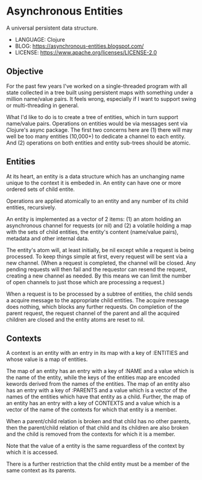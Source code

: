 # Asynchronous Entities

A universal persistent data structure.

* LANGUAGE: Clojure
* BLOG: https://asynchronous-entities.blogspot.com/
* LICENSE: https://www.apache.org/licenses/LICENSE-2.0

## Objective

For the past few years I've worked on a single-threaded program with all state collected
in a tree built using persistent maps with something under a million name/value pairs. 
It feels wrong, especially if I want to support swing or multi-threading in general.

What I'd like to do is to create a tree of entities, which in turn support name/value pairs.
Operations on entities would be via messages sent via Clojure's async package. The first two concerns
here are (1) there will may well be too many entities (10,000+) to dedicate a channel to each 
entity. And (2) operations on both entities and entity sub-trees should be atomic.

## Entities

At its heart, an entity is a data structure which has an unchanging name unique to the context it is embeded in. 
An entity can have one or more ordered sets of child entite. 

Operations are applied atomically to an entity and any number of its child entities, recursively.

An entity is implemented as a vector of 2 items: (1) an atom holding an asynchronous channel for requests (or nil) and (2) a volatile holding a map with the sets of 
child entities, the entity's content (name/value pairs), metadata and other internal data.

The entity's atom will, at least initially, be nil except while a request is being processed. To keep things simple at first, every
request will be sent via a new channel. (When a request is completed, the channel will be closed. Any pending requests will then fail and the requestor 
can resend the request, creating a new channel as needed. By this means we can limit the number of open channels to just those which are processing a
request.)

When a request is to be processed by a subtree of entities, the child sends a acquire message to the appropriate child entities. 
The acquire message does nothing, which blocks any further requests.
On completion of the parent request, the request channel of the parent and all the acquired children are closed and the entity atoms are reset to nil.

## Contexts

A context is an entity with an entry in its map with a key of :ENTITIES and whose value is a map of entities. 

The map of an entity has an entry with a key of :NAME and a value which is the name of the entity, while the 
keys of the entities map are encoded kewords derived from the names of the entities.
The map of an entity also has an entry with a key of :PARENTS and a value which is a vector of the names of the entities which 
have that entity as a child. 
Further, the map of an entity has an entry with a key of CONTEXTS and a value which is a vector of the name of the contexts for which 
that entity is a member.

When a parent/child relation is broken and that child has no other parents, then the parent/child relation of that child and its children are also broken
and the child is removed from the contexts for which it is a member.

Note that the value of a entity is the same reguardless of the context by which it is accessed.

There is a further restriction that the child entity must be a member of the same context as its parents.
